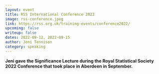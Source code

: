 ```yaml
---
layout: event
title: RSS International Conference 2022
image: rss-conference.jpeg
link: https://rss.org.uk/training-events/conference2022/
upcoming: false
writeup: false
dates: 2022-09-12, 2022-09-15
author: Jeni Tennison
category: speaking
---
```

**Jeni gave the Significance Lecture during the Royal Statistical Society 2022 Conference that took place in Aberdeen in September.**

<!--more-->
